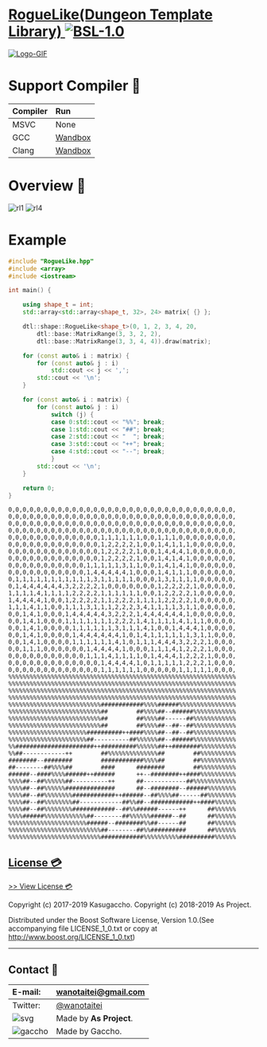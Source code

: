 ﻿# [RogueLike(Dungeon Template Library) ](https://github.com/Kasugaccho/DungeonTemplateLibrary) [![BSL-1.0](https://img.shields.io/badge/license-BSL--1.0-blue.svg)](https://github.com/Kasugaccho/DungeonTemplateLibrary/blob/master/LICENSE_1_0.txt)


[![Logo-GIF](https://kasugaccho.github.io/DungeonPicture/Picture/Logo/logo_color800_2.gif)](https://github.com/Kasugaccho/DungeonTemplateLibrary)

# Support Compiler 🔧

|Compiler|Run|
|:---|:---|
|MSVC|None|
|GCC|[Wandbox](https://wandbox.org/permlink/mh9FPcIeSE4UyPkL)|
|Clang|[Wandbox](https://wandbox.org/permlink/rH99RSoLGXrDu8CU)|

# Overview 💬

![rl1](https://github.com/Kasugaccho/DTL_RogueLike/blob/master/picture/rl.gif)
![rl4](https://github.com/Kasugaccho/DTL_RogueLike/blob/master/picture/rl4.gif)

# Example

```cpp
#include "RogueLike.hpp"
#include <array>
#include <iostream>

int main() {

	using shape_t = int;
	std::array<std::array<shape_t, 32>, 24> matrix{ {} };

	dtl::shape::RogueLike<shape_t>(0, 1, 2, 3, 4, 20,
		dtl::base::MatrixRange(3, 3, 2, 2),
		dtl::base::MatrixRange(3, 3, 4, 4)).draw(matrix);

	for (const auto& i : matrix) {
		for (const auto& j : i)
			std::cout << j << ',';
		std::cout << '\n';
	}

	for (const auto& i : matrix) {
		for (const auto& j : i)
			switch (j) {
			case 0:std::cout << "%%"; break;
			case 1:std::cout << "##"; break;
			case 2:std::cout << "  "; break;
			case 3:std::cout << "++"; break;
			case 4:std::cout << "--"; break;
			}
		std::cout << '\n';
	}

	return 0;
}
```

```
0,0,0,0,0,0,0,0,0,0,0,0,0,0,0,0,0,0,0,0,0,0,0,0,0,0,0,0,0,0,0,0,
0,0,0,0,0,0,0,0,0,0,0,0,0,0,0,0,0,0,0,0,0,0,0,0,0,0,0,0,0,0,0,0,
0,0,0,0,0,0,0,0,0,0,0,0,0,0,0,0,0,0,0,0,0,0,0,0,0,0,0,0,0,0,0,0,
0,0,0,0,0,0,0,0,0,0,0,0,0,0,0,0,0,0,0,0,0,0,0,0,0,0,0,0,0,0,0,0,
0,0,0,0,0,0,0,0,0,0,0,0,0,1,1,1,1,1,1,0,0,1,1,1,0,0,0,0,0,0,0,0,
0,0,0,0,0,0,0,0,0,0,0,0,0,1,2,2,2,2,1,0,0,1,4,1,1,1,0,0,0,0,0,0,
0,0,0,0,0,0,0,0,0,0,0,0,0,1,2,2,2,2,1,0,0,1,4,4,4,1,0,0,0,0,0,0,
0,0,0,0,0,0,0,0,0,0,0,0,0,1,2,2,2,2,1,0,0,1,4,1,4,1,0,0,0,0,0,0,
0,0,0,0,0,0,0,0,0,0,0,1,1,1,1,1,3,1,1,0,0,1,4,1,4,1,0,0,0,0,0,0,
0,0,0,0,0,0,0,0,0,0,0,1,4,4,4,4,4,1,0,0,0,1,4,1,1,1,0,0,0,0,0,0,
0,1,1,1,1,1,1,1,1,1,1,1,3,1,1,1,1,1,0,0,0,1,3,1,1,1,1,0,0,0,0,0,
0,1,4,4,4,4,4,4,3,2,2,2,2,1,0,0,0,0,0,0,0,1,2,2,2,2,1,0,0,0,0,0,
1,1,1,1,4,1,1,1,1,2,2,2,2,1,1,1,1,1,1,0,0,1,2,2,2,2,1,0,0,0,0,0,
1,4,4,4,4,1,0,0,1,2,2,2,2,1,1,2,2,2,1,1,1,1,2,2,2,2,1,0,0,0,0,0,
1,1,1,4,1,1,0,0,1,1,1,3,1,1,1,2,2,2,3,4,1,1,1,1,3,1,1,0,0,0,0,0,
0,0,1,4,1,0,0,0,1,4,4,4,4,4,3,2,2,2,1,4,4,4,4,4,4,1,0,0,0,0,0,0,
0,0,1,4,1,0,0,0,1,1,1,1,1,1,1,2,2,2,1,4,1,1,1,1,4,1,1,1,0,0,0,0,
0,0,1,4,1,0,0,0,0,1,1,1,1,1,1,3,1,1,1,4,1,0,0,1,4,4,4,1,0,0,0,0,
0,0,1,4,1,0,0,0,0,1,4,4,4,4,4,4,1,0,1,4,1,1,1,1,1,1,3,1,1,0,0,0,
0,0,1,4,1,0,0,0,0,1,1,1,1,1,1,4,1,0,1,1,1,4,4,4,3,2,2,2,1,0,0,0,
0,0,1,1,1,0,0,0,0,0,0,1,4,4,4,4,1,0,0,0,1,1,1,4,1,2,2,2,1,0,0,0,
0,0,0,0,0,0,0,0,0,0,0,1,1,1,4,1,1,1,1,0,1,4,4,4,1,2,2,2,1,0,0,0,
0,0,0,0,0,0,0,0,0,0,0,0,0,1,4,4,4,4,1,0,1,1,1,1,1,2,2,2,1,0,0,0,
0,0,0,0,0,0,0,0,0,0,0,0,0,1,1,1,1,1,1,0,0,0,0,0,1,1,1,1,1,0,0,0,
%%%%%%%%%%%%%%%%%%%%%%%%%%%%%%%%%%%%%%%%%%%%%%%%%%%%%%%%%%%%%%%%
%%%%%%%%%%%%%%%%%%%%%%%%%%%%%%%%%%%%%%%%%%%%%%%%%%%%%%%%%%%%%%%%
%%%%%%%%%%%%%%%%%%%%%%%%%%%%%%%%%%%%%%%%%%%%%%%%%%%%%%%%%%%%%%%%
%%%%%%%%%%%%%%%%%%%%%%%%%%%%%%%%%%%%%%%%%%%%%%%%%%%%%%%%%%%%%%%%
%%%%%%%%%%%%%%%%%%%%%%%%%%############%%%%######%%%%%%%%%%%%%%%%
%%%%%%%%%%%%%%%%%%%%%%%%%%##        ##%%%%##--######%%%%%%%%%%%%
%%%%%%%%%%%%%%%%%%%%%%%%%%##        ##%%%%##------##%%%%%%%%%%%%
%%%%%%%%%%%%%%%%%%%%%%%%%%##        ##%%%%##--##--##%%%%%%%%%%%%
%%%%%%%%%%%%%%%%%%%%%%##########++####%%%%##--##--##%%%%%%%%%%%%
%%%%%%%%%%%%%%%%%%%%%%##----------##%%%%%%##--######%%%%%%%%%%%%
%%######################++##########%%%%%%##++########%%%%%%%%%%
%%##------------++        ##%%%%%%%%%%%%%%##        ##%%%%%%%%%%
########--########        ############%%%%##        ##%%%%%%%%%%
##--------##%%%%##        ####      ########        ##%%%%%%%%%%
######--####%%%%######++######      ++--########++####%%%%%%%%%%
%%%%##--##%%%%%%##----------++      ##------------##%%%%%%%%%%%%
%%%%##--##%%%%%%##############      ##--########--######%%%%%%%%
%%%%##--##%%%%%%%%############++######--##%%%%##------##%%%%%%%%
%%%%##--##%%%%%%%%##------------##%%##--############++####%%%%%%
%%%%##--##%%%%%%%%############--##%%######------++      ##%%%%%%
%%%%######%%%%%%%%%%%%##--------##%%%%%%######--##      ##%%%%%%
%%%%%%%%%%%%%%%%%%%%%%######--########%%##------##      ##%%%%%%
%%%%%%%%%%%%%%%%%%%%%%%%%%##--------##%%##########      ##%%%%%%
%%%%%%%%%%%%%%%%%%%%%%%%%%############%%%%%%%%%%##########%%%%%%
```

## [License 💳](https://github.com/Kasugaccho/DungeonTemplateLibrary/blob/master/LICENSE_1_0.txt)

[>> View License 💳](https://github.com/Kasugaccho/DungeonTemplateLibrary/blob/master/LICENSE_1_0.txt)

Copyright (c) 2017-2019 Kasugaccho.
Copyright (c) 2018-2019 As Project.

Distributed under the Boost Software License, Version 1.0.(See accompanying file LICENSE_1_0.txt or copy at http://www.boost.org/LICENSE_1_0.txt)

---

## Contact 📮

|E-mail:|wanotaitei@gmail.com|
|:---|:---|
|Twitter:|[@wanotaitei](https://twitter.com/wanotaitei)|
|![svg](https://Kasugaccho.github.io/DungeonPicture/Picture/as_logo.svg)|Made by **As Project**.|
|![gaccho](https://Kasugaccho.github.io/DungeonPicture/Picture/gaccho_icon.svg)|Made by Gaccho.|
